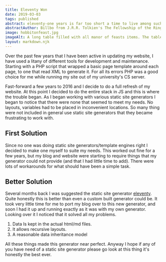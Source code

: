 ```yaml
---
title: Eleventy Won
date: 2019-03-03
tags: published
abstract: eleventy-one years is far too short a time to live among such excellent and admirable hobbits. I don't know half of you half as well as I should like, and I like less than half of you half as well as you deserve.
abstractAuthor: Billbo from J.R.R. Tolkien's The Fellowship of the Ring
image: hobbitonfeast.jpg
imageAlt: A long table filled with all manor of feasts items. The table is empty of people but is so full it is overflowing.
layout: markdown.njk
---
```


Over the past few years that I have been active in updating my website, I have used a litany of different tools for development and maintenance. Starting with a PHP script that wrapped a basic page template around each page, to one that read XML to generate it. For all its errors PHP was a good choice for me while running my site out of my university's CS server. 

Fast-forward a few years to 2016 and I decide to do a full refresh of my website. At this point I decided to do the entire stack in JS and this is where the trouble began. As I began working with various static site generators I began to notice that there were none that seemed to meet my needs. No layouts, variables had to be placed in inconvenient locations. So many thing were not included in general use static site generators that they became frustrating to work with. 

## First Solution

Since no one was doing static site generators/template engines right I decided to make one myself to suite my needs. This worked out fine for a few years, but my blog and website were starting to require things that my generator could not provide (and that I had little time to add). There were lots of workarounds for what should have been a simple task.

## Better Solution

Several months back I was suggested the static site generator [eleventy](//www.11ty.io/). Quite honestly this is better than even a custom built generator could be. It took very little time for me to port my blog over to this new generator, and soon I had it up and running exactly as it was with my own generator. Looking over it I noticed that it solved all my problems.
 1. Data Is kept in the actual html/md files.
 2. It allows recursive layouts.
 3. A reasonable data inheritance model

 All these things made this generator near perfect. Anyway I hope if any of you have need of a static site generator please go look at this thing it's honestly the best ever. 